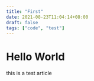```yaml
---
title: "First"
date: 2021-08-23T11:04:14+08:00
draft: false
tags: ["code", "test"]
---
```

# Hello World

this is a test article